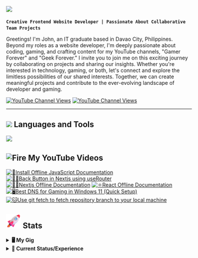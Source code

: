<a href="https://github.com/emailjohnthomascaballero">
   <img src="https://readme-typing-svg.herokuapp.com/?font=Righteous&size=35&center=true&vCenter=true&width=500&height=70&duration=4000&color=f22b43&lines=Hello!;+I'm+John+Thomas+F.+Caballero!;+a+programmer...;+a+gamer...;+a+content+creator...;+a+streamer...;+a+freelancer." />
</a>

**`Creative Frontend Website Developer | Passionate About Collaborative Team Projects`**

Greetings! I'm John, an IT graduate based in Davao City, Philippines. Beyond my roles as a website developer, I'm deeply passionate about coding, gaming, and crafting content for my YouTube channels, "Gamer Forever" and "Geek Forever." I invite you to join me on this exciting journey by collaborating on projects and sharing our insights. Whether you're interested in technology, gaming, or both, let's connect and explore the limitless possibilities of our shared interests. Together, we can create meaningful projects and contribute to the ever-evolving landscape of developer and gaming.

<p align="left">
   <a href="https://www.youtube.com/@GamerForeverChannel"><img alt="YouTube Channel Views" src="https://img.shields.io/youtube/channel/views/UC88LrCOvWEp83DwV6-qVRzQ?style=for-the-badge&logo=youtube&label=Gamer%20Forever%20YouTube%20Views&color=%23fa3a45"></a>
   <a href="https://www.youtube.com/@GeekForeverChannel"><img alt="YouTube Channel Views" src="https://img.shields.io/youtube/channel/views/UCtujEiwlNyHon-z78FmVW7Q?style=for-the-badge&logo=youtube&label=Geek%20Forever%20YouTube%20Views&color=%23fa3a45"></a>
</p>

---

## <img src='https://user-images.githubusercontent.com/74038190/206662607-d9e7591e-bbf9-42f9-9386-29efc927bc16.gif' width="40"> Languages and Tools

<!-- LANGUAGES AND TOOLS -->

<p align="left">
   <a href="https://github.com/emailjohnthomascaballero">
      <img src="https://skillicons.dev/icons?i=html,css,js,react,ts,tailwind,bootstrap,sass,alpinejs,nodejs,pnpm,npm,yarn,nextjs,vercel,mysql,php,flutter,dart,cs,py,md,notion,git,github,vscode,sublime,wordpress,postman,figma,ps,pr,windows,androidstudio,firebase,devto,discord,gamemakerstudio,unity,gmail,linkedin,stackoverflow,twitter"/>
   </a>
</p>

## <img src="https://raw.githubusercontent.com/Tarikul-Islam-Anik/Animated-Fluent-Emojis/master/Emojis/Travel%20and%20places/Fire.png" alt="Fire" width="40" /> My YouTube Videos

<!-- BEGIN YOUTUBE-CARDS -->
[![🚀Install Offline JavaScript Documentation](https://ytcards.demolab.com/?id=DubEflYalEQ&title=%F0%9F%9A%80Install+Offline+JavaScript+Documentation&lang=en&timestamp=1720682918&background_color=%230d1117&title_color=%23ffffff&stats_color=%23dedede&max_title_lines=1&width=250&border_radius=5 "🚀Install Offline JavaScript Documentation")](https://www.youtube.com/watch?v=DubEflYalEQ)
[![👨‍💻Back Button in Nextjs using useRouter](https://ytcards.demolab.com/?id=alvkXHNpWRU&title=%F0%9F%91%A8%E2%80%8D%F0%9F%92%BBBack+Button+in+Nextjs+using+useRouter&lang=en&timestamp=1718091724&background_color=%230d1117&title_color=%23ffffff&stats_color=%23dedede&max_title_lines=1&width=250&border_radius=5 "👨‍💻Back Button in Nextjs using useRouter")](https://www.youtube.com/watch?v=alvkXHNpWRU)
[![👨‍💻Nextjs Offline Documentation](https://ytcards.demolab.com/?id=773JHX7sgfY&title=%F0%9F%91%A8%E2%80%8D%F0%9F%92%BBNextjs+Offline+Documentation&lang=en&timestamp=1717748593&background_color=%230d1117&title_color=%23ffffff&stats_color=%23dedede&max_title_lines=1&width=250&border_radius=5 "👨‍💻Nextjs Offline Documentation")](https://www.youtube.com/watch?v=773JHX7sgfY)
[![⚛️React Offline Documentation](https://ytcards.demolab.com/?id=I34nX0Z8CzM&title=%E2%9A%9B%EF%B8%8FReact+Offline+Documentation&lang=en&timestamp=1717586354&background_color=%230d1117&title_color=%23ffffff&stats_color=%23dedede&max_title_lines=1&width=250&border_radius=5 "⚛️React Offline Documentation")](https://www.youtube.com/watch?v=I34nX0Z8CzM)
[![🖥️Best DNS for Gaming in Windows 11 (Quick Setup)](https://ytcards.demolab.com/?id=ig80o19vmnM&title=%F0%9F%96%A5%EF%B8%8FBest+DNS+for+Gaming+in+Windows+11+%28Quick+Setup%29&lang=en&timestamp=1717520417&background_color=%230d1117&title_color=%23ffffff&stats_color=%23dedede&max_title_lines=1&width=250&border_radius=5 "🖥️Best DNS for Gaming in Windows 11 (Quick Setup)")](https://www.youtube.com/watch?v=ig80o19vmnM)
[![🐱Use git fetch to fetch repository branch to your local machine](https://ytcards.demolab.com/?id=Q6aeyEnwdtw&title=%F0%9F%90%B1Use+git+fetch+to+fetch+repository+branch+to+your+local+machine&lang=en&timestamp=1717398055&background_color=%230d1117&title_color=%23ffffff&stats_color=%23dedede&max_title_lines=1&width=250&border_radius=5 "🐱Use git fetch to fetch repository branch to your local machine")](https://www.youtube.com/watch?v=Q6aeyEnwdtw)
<!-- END YOUTUBE-CARDS -->


## <img src="https://raw.githubusercontent.com/Tarikul-Islam-Anik/tarikul-islam-anik/main/assets/images/Rocket.png" width="40"> Stats

<!-- STATS -->
<details>
   <summary><b>🖥️ My Gig</b></summary>
   <table align="center">
      <thead align="center">
      <tr>
       <th colspan="5">
          <img src="https://i.pinimg.com/originals/b8/aa/8f/b8aa8f0ce3ee8c85bb9585d842cdf30c.gif" align="center" title="Anime gif" width="100%" height="auto" alt="Anime typing in a paper gif">
       </th>
     </tr>
     </thead>
     <thead align="center">
       <tr>
         <th>Computer</th>
         <th>Monitor</th>
         <th>Keyboard</th>
         <th>Mouse</th>
         <th>Earphones</th>
         <th>Table</th>
         <th>Chair</th>
       </tr>
     </thead>
     <tbody align="center">
       <tr>
         <td>
            Beelink SER5 AMD Ryzen 7 5800H Mini PC (16gb RAM / 500gb SSD)
            <br> and <br>
            i3-6th-Gen DELL Laptop (8gb RAM / 500gb SSD)
         </td>
         <td>
            ARZOPA 16.1 144Hz 1080P Portable Gaming Monitor 
            <br> and <br>
            LIAGMK 15.6 60Hz 1080P Portable Monitor
         </td>
         <td>
            Royal Kludge RK96 Wireless Bluetooth Mechanical Keyboard
         </td>
         <td>
           Delux M800 Pro Wireless Gaming Mouse
         </td>
          <td>
           Soundcore by Anker A20i Bluetooth 5.3 Earphones
         </td>
          <td>
           FISHERMAN L-Shaped Corner Computer Table
         </td>
          <td>
             MUSSO 109B Gaming Chair
          </td>
       </tr>
     </tbody>
   </table>
</details>

<details>
   <summary><b>📶 Current Status/Experience</b></summary>
   <table align="center">
      <thead align="center">
      <tr>
       <th colspan="5">
         <img src="https://media.tenor.com/D2H0hPltOdYAAAAd/golden-boy-fake-keyboard-programing-coding-paper-book.gif" align="center" title="Anime gif" width="100%" height="auto" alt="Anime typing in a paper gif">
       </th>
     </tr>
     </thead>
     <thead align="center">
       <tr>
         <th>Logo</th>
         <th>Company</th>
         <th>Experience</th>
         <th>Tech Stack</th>
         <th>Status</th>
       </tr>
     </thead>
     <tbody align="center">
       <tr>
         <td>
            <a href="https://github.com/MMOWiki"> <img src="https://avatars.githubusercontent.com/u/132177038?s=400&u=50b7da79bfc95b09c16cae95a8660ca5202e9c3c&v=4" width="25px" style="vertical-align: middle;" /> </a>
         </td>
         <td>
            MMO WIKI <br> 
            (Client based)
         </td>
         <td>
            10 Months
         </td>
         <td>
           Next.js, React, TypeScript, Bootstrap, SASS, Node, NPM, Figma, Miro, Loom, Trello, Taiga, Discord
         </td>
          <td>
           Currently Working
         </td>
       </tr>
        <tr>
         <td>
            <a href="https://github.com/dianoiatech"> <img src="https://avatars.githubusercontent.com/u/106958509?s=200&v=4" width="25px" style="vertical-align: middle;" /> </a>
         </td>
         <td>         
            Dianoia Tech <br> 
            (Startup Company)
         </td>
         <td>
            6 Months  
         </td>
         <td>
            Nextjs, React, Tailwind, Node, PNPM, ESLint, Figma, Trello, Taiga, Discord
         </td>
         <td>
            Currently Working
         </td>
       </tr>
     </tbody>
   </table>
</details>

